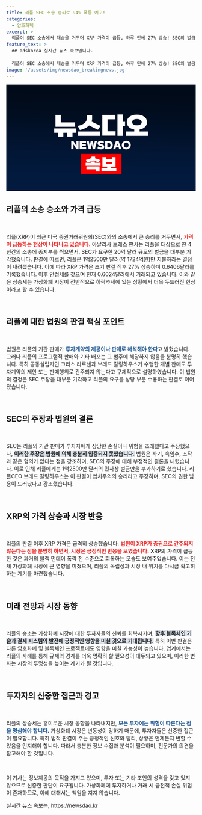 ```yaml
---
title: 리플 SEC 소송 승리로 94% 폭등 예고!
categories:
  - 암호화폐
excerpt: >
  리플이 SEC 소송에서 대승을 거두며 XRP 가격이 급등, 하루 만에 27% 상승! SEC의 벌금 요구는 94% 감소하고 법원 판단으로 리플의 미래가 밝아진 지금, 가상화폐 시장의 새로운 희망이 될지 주목된다.
feature_text: >
  ## adskorea 실시간 뉴스 속보입니다.

  리플이 SEC 소송에서 대승을 거두며 XRP 가격이 급등, 하루 만에 27% 상승! SEC의 벌금 요구는 94% 감소하고 법원 판단으로 리플의 미래가 밝아진 지금, 가상화폐 시장의 새로운 희망이 될지 주목된다.
image: '/assets/img/newsdao_breakingnews.jpg'
---
```


<p><img src="/assets/img/newsdao_breakingnews.jpg" alt="adskorea 속보" /></p>

<h2 data-ke-size="size26">리플의 소송 승소와 가격 급등</h2>

<p data-ke-size="size16">&nbsp;</p>

<p>리플(XRP)이 최근 미국 증권거래위원회(SEC)와의 소송에서 큰 승리를 거두면서, <b><span style="color: #ee2323;">가격이 급등하는 현상이 나타나고 있습니다.</span></b> 아날리사 토레스 판사는 리플을 대상으로 한 4년간의 소송에 종지부를 찍으면서, SEC가 요구한 20억 달러 규모의 벌금을 대부분 기각했습니다. 판결에 따르면, 리플은 1억2500만 달러(약 1724억원)만 지불하라는 결정이 내려졌습니다. 이에 따라 XRP 가격은 초기 판결 직후 27% 상승하며 0.6406달러를 기록했습니다. 이후 안정세를 찾으며 현재 0.6024달러에서 거래되고 있습니다. 이와 같은 상승세는 가상화폐 시장이 전반적으로 하락추세에 있는 상황에서 더욱 두드러진 현상이라고 할 수 있습니다. </p>

<p data-ke-size="size16">&nbsp;</p>

<h2 data-ke-size="size26">리플에 대한 법원의 판결 핵심 포인트</h2>

<p data-ke-size="size16">&nbsp;</p>

<p>법원은 리플의 기관 판매가 <b><span style="color: #1a5490;">투자계약의 제공이나 판매로 해석해야 한다</span></b>고 밝혔습니다. 그러나 리플의 프로그램적 판매와 기타 배포는 그 범주에 해당하지 않음을 분명히 했습니다. 특히 공동설립자인 크리스 라르센과 브래드 갈링하우스가 수행한 개별 판매도 투자계약의 제안 또는 판매행위로 간주되지 않는다고 구체적으로 설명하였습니다. 이 법원의 결정은 SEC 주장을 대부분 기각하고 리플의 요구를 상당 부분 수용하는 판결로 이어졌습니다. </p>

<p data-ke-size="size16">&nbsp;</p>

<h2 data-ke-size="size26">SEC의 주장과 법원의 결론</h2>

<p data-ke-size="size16">&nbsp;</p>

<p>SEC는 리플의 기관 판매가 투자자에게 상당한 손실이나 위험을 초래했다고 주장했으나, <b><span style="background-color: #21538527;">이러한 주장은 법원에 의해 충분히 입증되지 못했습니다.</span></b> 법원은 사기, 속임수, 조작과 같은 혐의가 없다는 점을 강조하며, SEC의 주장에 대해 부정적인 결론을 내렸습니다. 이로 인해 리플에게는 1억2500만 달러의 민사상 벌금만을 부과하기로 했습니다. 리플CEO 브래드 갈링하우스는 이 판결이 법치주의의 승리라고 주장하며, SEC의 권한 남용이 드러났다고 강조했습니다. </p>

<p data-ke-size="size16">&nbsp;</p>

<h2 data-ke-size="size26">XRP의 가격 상승과 시장 반응</h2>

<p data-ke-size="size16">&nbsp;</p>

<p>리플의 판결 이후 XRP 가격은 급격히 상승했습니다. <b><span style="color: #ee2323;">법원이 XRP가 증권으로 간주되지 않는다는 점을 분명히 하면서, 시장은 긍정적인 반응을 보였습니다.</span></b> XRP의 가격이 급등한 것은 과거의 블랙 먼데이 폭락 전 수준으로 회복하는 모습도 보여주었습니다. 이는 전체 가상화폐 시장에 큰 영향을 미쳤으며, 리플의 독립성과 시장 내 위치를 다시금 확고히 하는 계기를 마련했습니다. </p>

<p data-ke-size="size16">&nbsp;</p>

<h2 data-ke-size="size26">미래 전망과 시장 동향</h2>

<p data-ke-size="size16">&nbsp;</p>

<p>리플의 승소는 가상화폐 시장에 대한 투자자들의 신뢰를 회복시키며, <b><span style="background-color: #21538527;">향후 블록체인 기술과 결제 시스템의 발전에 긍정적인 영향을 미칠 것으로 기대됩니다.</span></b> 특히 이번 판결은 다른 암호화폐 및 블록체인 프로젝트에도 영향을 미칠 가능성이 높습니다. 업계에서는 리플의 사례를 통해 규제의 경계를 더욱 명확히 할 필요성이 대두되고 있으며, 이러한 변화는 시장의 투명성을 높이는 계기가 될 것입니다. </p>

<p data-ke-size="size16">&nbsp;</p>

<h2 data-ke-size="size26">투자자의 신중한 접근과 경고</h2>

<p data-ke-size="size16">&nbsp;</p>

<p>리플의 상승세는 흥미로운 시장 동향을 나타내지만, <b><span style="color: #1a5490;">모든 투자에는 위험이 따른다는 점을 명심해야 합니다.</span></b> 가상화폐 시장은 변동성이 강하기 때문에, 투자자들은 신중한 접근이 필요합니다. 특히 법적 판결이 주는 긍정적인 신호와 달리, 상황은 언제든지 변할 수 있음을 인지해야 합니다. 따라서 충분한 정보 수집과 분석이 필요하며, 전문가의 의견을 참고해야 할 것입니다. </p>

<p data-ke-size="size16">&nbsp;</p>

<p>이 기사는 정보제공의 목적을 가지고 있으며, 투자 또는 기타 조언의 성격을 갖고 있지 않으므로 신중한 판단이 요구됩니다. 가상화폐에 투자하거나 거래 시 금전적 손실 위험이 존재하므로, 이에 대해서는 책임을 지지 않습니다.</p>
실시간 뉴스 속보는, <a href="https://newsdao.kr" rel="dofollow">https://newsdao.kr</a>


